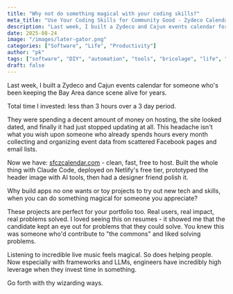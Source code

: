 ```yaml
---
title: "Why not do something magical with your coding skills?"
meta_title: "Use Your Coding Skills for Community Good - Zydeco Calendar Case Study"
description: "Last week, I built a Zydeco and Cajun events calendar for someone who's been keeping the Bay Area dance scene alive for years. Total time invested: 3 hours. Here's why you should find your own community project."
date: 2025-08-24
image: "/images/later-gator.png"
categories: ["Software", "Life", "Productivity"]
author: "pk"
tags: ["software", "DIY", "automation", "tools", "bricolage", "life", "personal reflections", "music", "zydeco", "cajun"]
draft: false
---
```


Last week, I built a Zydeco and Cajun events calendar for someone who's been keeping the Bay Area dance scene alive for years.

Total time I invested: less than 3 hours over a 3 day period.

They were spending a decent amount of money on hosting, the site looked dated, and finally it had just stopped updating at all. This headache isn't what you wish upon someone who already spends hours every month collecting and organizing event data from scattered Facebook pages and email lists.

Now we have: [sfczcalendar.com](https://sfczcalendar.com/) - clean, fast, free to host. Built the whole thing with Claude Code, deployed on Netlify's free tier, prototyped the header image with AI tools, then had a designer friend polish it.

Why build apps no one wants or toy projects to try out new tech and skills, when you can do something magical for someone you appreciate?

These projects are perfect for your portfolio too. Real users, real impact, real problems solved. I loved seeing this on resumes - it showed me that the candidate kept an eye out for problems that they could solve. You knew this was someone who'd contribute to "the commons" and liked solving problems.

Listening to incredible live music feels magical. So does helping people. Now especially with frameworks and LLMs, engineers have incredibly high leverage when they invest time in something.

Go forth with thy wizarding ways.


